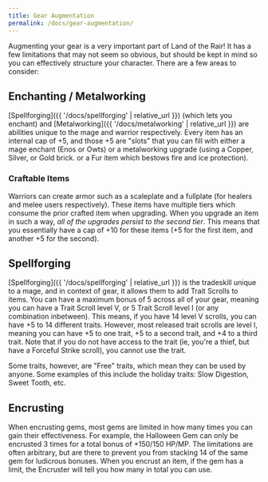 ```yaml
---
title: Gear Augmentation
permalink: /docs/gear-augmentation/
---
```


Augmenting your gear is a very important part of Land of the Rair! It has a few limitations that may not seem so obvious, but should be kept in mind so you can effectively structure your character. There are a few areas to consider:

## Enchanting / Metalworking

[Spellforging]({{ '/docs/spellforging' | relative_url }}) (which lets you enchant) and [Metalworking]({{ '/docs/metalworking' | relative_url }}) are abilities unique to the mage and warrior respectively. Every item has an internal cap of +5, and those +5 are "slots" that you can fill with either a mage enchant (Enos or Owts) or a metalworking upgrade (using a Copper, Silver, or Gold brick. or a Fur item which bestows fire and ice protection).

### Craftable Items

Warriors can create armor such as a scaleplate and a fullplate (for healers and melee users respectively). These items have multiple tiers which consume the prior crafted item when upgrading. When you upgrade an item in such a way, _all of the upgrades persist to the second tier_. This means that you essentially have a cap of +10 for these items (+5 for the first item, and another +5 for the second).

## Spellforging

[Spellforging]({{ '/docs/spellforging' | relative_url }}) is the tradeskill unique to a mage, and in context of gear, it allows them to add Trait Scrolls to items. You can have a maximum bonus of 5 across all of your gear, meaning you can have a Trait Scroll level V, or 5 Trait Scroll level I (or any combination inbetween). This means, if you have 14 level V scrolls, you can have +5 to 14 different traits. However, most released trait scrolls are level I, meaning you can have +5 to one trait, +5 to a second trait, and +4 to a third trait. Note that if you do not have access to the trait (ie, you're a thief, but have a Forceful Strike scroll), you cannot use the trait. 

Some traits, however, are "Free" traits, which mean they can be used by anyone. Some examples of this include the holiday traits: Slow Digestion, Sweet Tooth, etc.

## Encrusting

When encrusting gems, most gems are limited in how many times you can gain their effectiveness. For example, the Halloween Gem can only be encrusted 3 times for a total bonus of +150/150 HP/MP. The limitations are often arbitrary, but are there to prevent you from stacking 14 of the same gem for ludicrous bonuses. When you encrust an item, if the gem has a limit, the Encruster will tell you how many in total you can use.
